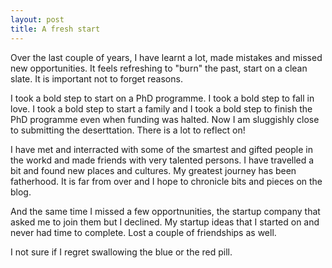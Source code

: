 ```yaml
---
layout: post
title: A fresh start
---
```

Over the last couple of years, I have learnt a lot, made mistakes and missed new opportunities. It feels refreshing to "burn" the past, start on a clean slate. It is important not to forget reasons.

I took a bold step to start on a PhD programme. I took a bold step to fall in love. I took a bold step to start a family and I took a bold step to finish the PhD programme even when funding was halted. Now I am sluggishly close to submitting the deserttation. There is a lot to reflect on! 

I have met and interracted with some of the smartest  and gifted people in the workd and made friends with very talented persons. I have travelled a bit and found new places and cultures. My greatest journey has been fatherhood. It is far from over and I hope to chronicle bits and pieces on the blog. 

And the same time I missed a few opportnunities, the startup company that asked me to join them but I declined. My startup ideas that I started on and never had time to complete. Lost a couple of friendships as well. 

I not sure if I regret swallowing the blue or the red pill. 
